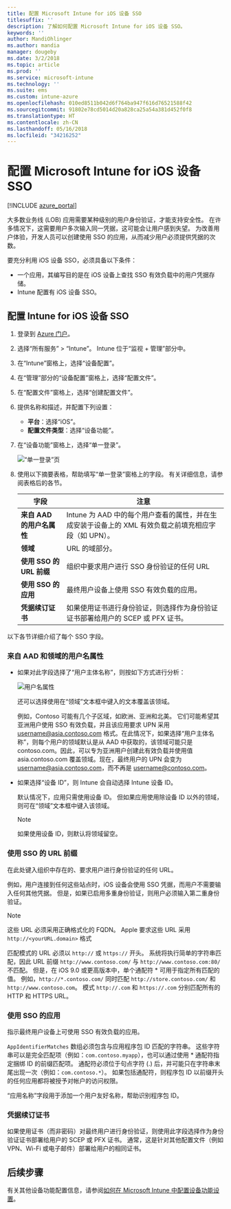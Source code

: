 ```yaml
---
title: 配置 Microsoft Intune for iOS 设备 SSO
titlesuffix: ''
description: 了解如何配置 Microsoft Intune for iOS 设备 SSO。
keywords: ''
author: MandiOhlinger
ms.author: mandia
manager: dougeby
ms.date: 3/2/2018
ms.topic: article
ms.prod: ''
ms.service: microsoft-intune
ms.technology: ''
ms.suite: ems
ms.custom: intune-azure
ms.openlocfilehash: 010ed8511b042d6f764ba947f616d76521588f42
ms.sourcegitcommit: 91802e78cd5014d20a828ca25a54a381d452f0f8
ms.translationtype: HT
ms.contentlocale: zh-CN
ms.lasthandoff: 05/16/2018
ms.locfileid: "34216252"
---
```

# <a name="configure-microsoft-intune-for-ios-device-single-sign-on"></a>配置 Microsoft Intune for iOS 设备 SSO

[!INCLUDE [azure_portal](./includes/azure_portal.md)]

大多数业务线 (LOB) 应用需要某种级别的用户身份验证，才能支持安全性。 在许多情况下，这需要用户多次输入同一凭据，这可能会让用户感到失望。 为改善用户体验，开发人员可以创建使用 SSO 的应用，从而减少用户必须提供凭据的次数。

要充分利用 iOS 设备 SSO，必须具备以下条件：

- 一个应用，其编写目的是在 iOS 设备上查找 SSO 有效负载中的用户凭据存储。
- Intune 配置有 iOS 设备 SSO。

## <a name="to-configure-intune-for-ios-device-single-sign-on"></a>配置 Intune for iOS 设备 SSO


1. 登录到 [Azure 门户](https://portal.azure.com)。
2. 选择“所有服务” > “Intune”。 Intune 位于“监视 + 管理”部分中。
3. 在“Intune”窗格上，选择“设备配置”。
4. 在“管理”部分的“设备配置”窗格上，选择“配置文件”。
5. 在“配置文件”窗格上，选择“创建配置文件”。
6. 提供名称和描述，并配置下列设置：
   - **平台**：选择“iOS”。
   - **配置文件类型**：选择“设备功能”。
7. 在“设备功能”窗格上，选择“单一登录”。

   ![“单一登录”页](./media/sso-blade.png)

8. 使用以下摘要表格，帮助填写“单一登录”窗格上的字段。 有关详细信息，请参阅表格后的各节。

   |字段  |注意|
   |---------|---------|
   |**来自 AAD 的用户名属性**|Intune 为 AAD 中的每个用户查看的属性，并在生成安装于设备上的 XML 有效负载之前填充相应字段（如 UPN）。|
   |**领域**|URL 的域部分。|
   |**使用 SSO 的 URL 前缀**|组织中要求用户进行 SSO 身份验证的任何 URL|
   |**使用 SSO 的应用**|最终用户设备上使用 SSO 有效负载的应用。|
   |**凭据续订证书**|如果使用证书进行身份验证，则选择作为身份验证证书部署给用户的 SCEP 或 PFX 证书。|

以下各节详细介绍了每个 SSO 字段。

### <a name="username-attribute-from-aad-and-realm"></a>来自 AAD 和领域的用户名属性

- 如果对此字段选择了“用户主体名称”，则按如下方式进行分析：

   ![用户名属性](media/User-name-attribute.png)

   还可以选择使用在“领域”文本框中键入的文本覆盖该领域。

   例如，Contoso 可能有几个子区域，如欧洲、亚洲和北美。 它们可能希望其亚洲用户使用 SSO 有效负载，并且该应用要求 UPN 采用 username@asia.contoso.com 格式。在此情况下，如果选择“用户主体名称”，则每个用户的领域默认是从 AAD 中获取的，该领域可能只是 contoso.com。因此，可以专为亚洲用户创建此有效负载并使用值 asia.contoso.com 覆盖领域。现在，最终用户的 UPN 会变为 username@asia.contoso.com，而不再是 username@contoso.com。

- 如果选择“设备 ID”，则 Intune 会自动选择 Intune 设备 ID。

   默认情况下，应用只需使用设备 ID。 但如果应用使用除设备 ID 以外的领域，则可在“领域”文本框中键入该领域。

   > [!NOTE]
   > 如果使用设备 ID，则默认将领域留空。

### <a name="url-prefixes-that-will-use-single-sign-on"></a>使用 SSO 的 URL 前缀

在此处键入组织中存在的、要求用户进行身份验证的任何 URL。

例如，用户连接到任何这些站点时，iOS 设备会使用 SSO 凭据，而用户不需要输入任何其他凭据。 但是，如果已启用多重身份验证，则用户必须输入第二重身份验证。

> [!NOTE]
> 这些 URL 必须采用正确格式化的 FQDN。 Apple 要求这些 URL 采用 `http://<yourURL.domain>` 格式

匹配模式的 URL 必须以 `http://` 或 `https://` 开头。 系统将执行简单的字符串匹配，因此 URL 前缀 `http://www.contoso.com/` 与 `http://www.contoso.com:80/` 不匹配。 但是，在 iOS 9.0 或更高版本中，单个通配符 \* 可用于指定所有匹配的值。 例如，`http://*.contoso.com/` 同时匹配 `http://store.contoso.com/` 和 `http://www.contoso.com`。
模式 `http://.com` 和 `https://.com` 分别匹配所有的 HTTP 和 HTTPS URL。

### <a name="apps-that-will-use-single-sign-on"></a>使用 SSO 的应用

指示最终用户设备上可使用 SSO 有效负载的应用。

`AppIdentifierMatches` 数组必须包含与应用程序包 ID 匹配的字符串。 这些字符串可以是完全匹配项（例如：`com.contoso.myapp`），也可以通过使用 \* 通配符指定捆绑 ID 的前缀匹配项。 通配符必须位于句点字符 (.) 后，并可能只在字符串末尾出现一次（例如：`com.contoso.*`）。 如果包括通配符，则程序包 ID 以前缀开头的任何应用都将被授予对帐户的访问权限。

“应用名称”字段用于添加一个用户友好名称，帮助识别程序包 ID。

### <a name="credential-renewal-certificate"></a>凭据续订证书

如果使用证书（而非密码）对最终用户进行身份验证，则使用此字段选择作为身份验证证书部署给用户的 SCEP 或 PFX 证书。 通常，这是针对其他配置文件（例如 VPN、Wi-Fi 或电子邮件）部署给用户的相同证书。

## <a name="next-steps"></a>后续步骤

有关其他设备功能配置信息，请参阅[如何在 Microsoft Intune 中配置设备功能设置](device-features-configure.md)。
